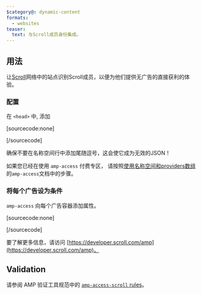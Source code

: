 ```yaml
---
$category@: dynamic-content
formats:
  - websites
teaser:
  text: 与Scroll成员身份集成。
---
```



<!---
Copyright 2020 The AMP HTML Authors. All Rights Reserved.

Licensed under the Apache License, Version 2.0 (the "License");
you may not use this file except in compliance with the License.
You may obtain a copy of the License at

      http://www.apache.org/licenses/LICENSE-2.0

Unless required by applicable law or agreed to in writing, software
distributed under the License is distributed on an "AS-IS" BASIS,
WITHOUT WARRANTIES OR CONDITIONS OF ANY KIND, either express or implied.
See the License for the specific language governing permissions and
limitations under the License.
-->



## 用法

让[Scroll](https://scroll.com)网络中的站点识别Scroll成员，以便为他们提供无广告的直接获利的体验。

### 配置

在 `<head>` 中, 添加

[sourcecode:none]
<script id="amp-access" type="application/json">
{
  "vendor": "scroll",
  "namespace": "scroll"
}
</script>
[/sourcecode]

确保不要在名称空间行中添加尾随逗号，这会使它成为无效的JSON！

如果您已经在使用 `amp-access` 付费专区， 请按照[使用名称空间和providers数组](https://amp.dev/documentation/components/amp-access#multiple-access-providers)的`amp-access`文档中的步骤。

### 将每个广告设为条件

`amp-access` 向每个广告容器添加属性。

[sourcecode:none]
<div class="amp-ad-container" amp-access="NOT scroll.scroll">
  <amp-ad... >
</div>
[/sourcecode]

要了解更多信息，请访问 [https://developer.scroll.com/amp](https://developer.scroll.com/amp)。

## Validation

请参阅 AMP 验证工具规范中的 [`amp-access-scroll` rules](https://github.com/ampproject/amphtml/blob/master/extensions/amp-access-scroll/validator-amp-access-scroll.protoascii)。